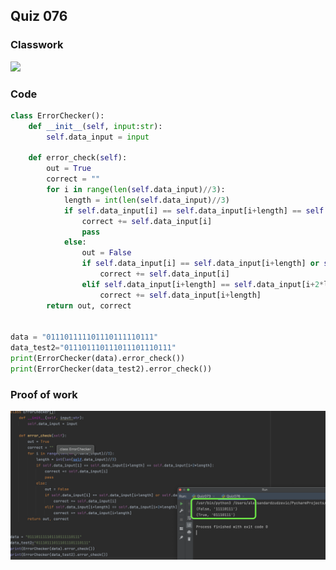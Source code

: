 ## Quiz 076
### Classwork
![](https://github.com/AleksandarDzudzevic/Year_2/blob/main/Quiz076Classswork.png)
### Code
```.py
class ErrorChecker():
    def __init__(self, input:str):
        self.data_input = input

    def error_check(self):
        out = True
        correct = ""
        for i in range(len(self.data_input)//3):
            length = int(len(self.data_input)//3)
            if self.data_input[i] == self.data_input[i+length] == self.data_input[i+2*length]:
                correct += self.data_input[i]
                pass
            else:
                out = False
                if self.data_input[i] == self.data_input[i+length] or self.data_input[i] == self.data_input[i+2*length]:
                    correct += self.data_input[i]
                elif self.data_input[i+length] == self.data_input[i+2*length]:
                    correct += self.data_input[i+length]
        return out, correct


data = "011101111101110111110111"
data_test2="011101110111011101110111"
print(ErrorChecker(data).error_check())
print(ErrorChecker(data_test2).error_check())

```
### Proof of work
![](https://github.com/AleksandarDzudzevic/Year_2/blob/main/Quiz076proof.png)
